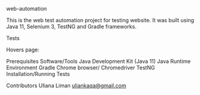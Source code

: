web-automation

This is the web test automation project for testing  website.
It was built using Java 11, Selenium 3, TestNG and Gradle frameworks.

Tests


Hovers page:

Prerequisites Software/Tools
Java Development Kit (Java 11)
Java Runtime Environment
Gradle 
Chrome browser/ Chromedriver
TestNG
Installation/Running Tests




Contributors
Uliana Liman uliankaqa@gmail.com
